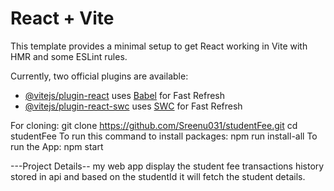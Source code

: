 # React + Vite

This template provides a minimal setup to get React working in Vite with HMR and some ESLint rules.

Currently, two official plugins are available:

- [@vitejs/plugin-react](https://github.com/vitejs/vite-plugin-react/blob/main/packages/plugin-react/README.md) uses [Babel](https://babeljs.io/) for Fast Refresh
- [@vitejs/plugin-react-swc](https://github.com/vitejs/vite-plugin-react-swc) uses [SWC](https://swc.rs/) for Fast Refresh


For cloning: git clone https://github.com/Sreenu031/studentFee.git
cd studentFee
To run this command to install packages: npm run install-all
To run the App: npm start


---Project Details--
my web app display the student fee transactions history stored in api
and based on the studentId it will fetch the student details.

